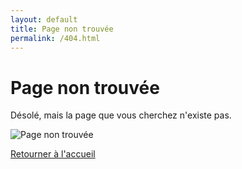 ```yaml
---
layout: default
title: Page non trouvée
permalink: /404.html
---
```


# Page non trouvée

Désolé, mais la page que vous cherchez n'existe pas.

![Page non trouvée](assets/images/404.png)

[Retourner à l'accueil](index.html)
